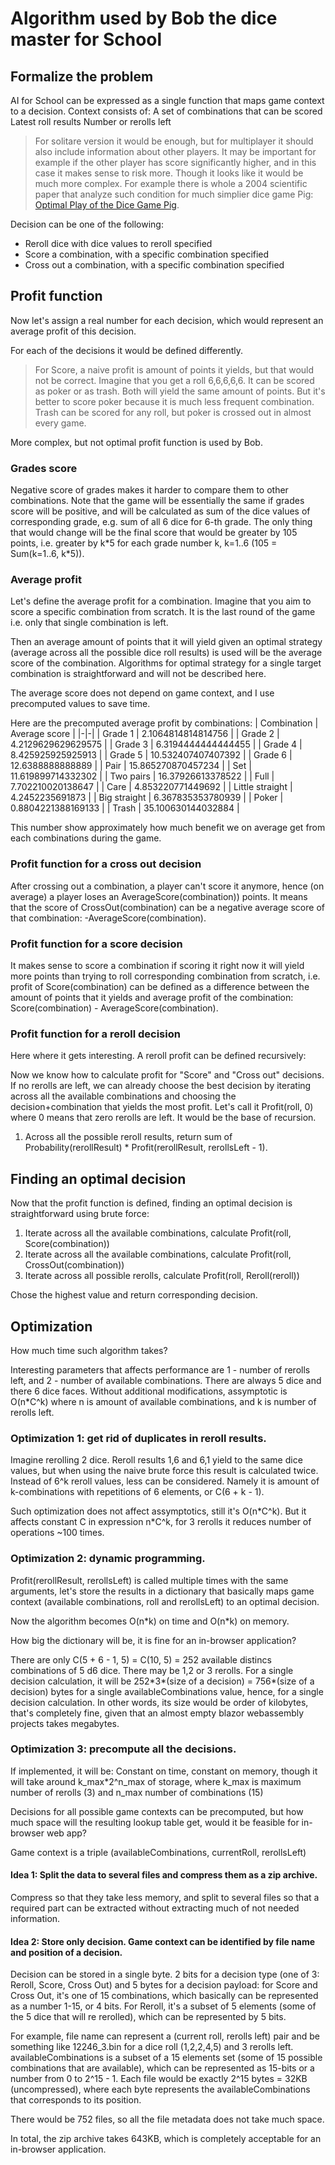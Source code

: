 # Algorithm used by Bob the dice master for School

## Formalize the problem

AI for School can be expressed as a single function that maps game context to a decision. Context consists of:
A set of combinations that can be scored
Latest roll results
Number or rerolls left

> For solitare version it would be enough, but for multiplayer it should also include information about other players. It may be important for example if the other player has score significantly higher, and in this case it makes sense to risk more. Though it looks like it would be much more complex. For example there is whole a 2004 scientific paper that analyze such condition for much simplier dice game Pig: [Optimal Play of the Dice Game Pig](https://cupola.gettysburg.edu/csfac/4/).

Decision can be one of the following:
- Reroll dice with dice values to reroll specified
- Score a combination, with a specific combination specified
- Cross out a combination, with a specific combination specified

## Profit function

Now let's assign a real number for each decision, which would represent an average profit of this decision.

For each of the decisions it would be defined differently.
> For Score, a naive profit is amount of points it yields, but that would not be correct.
> Imagine that you get a roll 6,6,6,6,6. It can be scored as poker or as trash. Both will yield the same amount of points. But it's better to score poker because it is much less frequent combination. Trash can be scored for any roll, but poker is crossed out in almost every game.

More complex, but not optimal profit function is used by Bob.

### Grades score

Negative score of grades makes it harder to compare them to other combinations. Note that the game will be essentially the same if grades score will be positive, and will be calculated as sum of the dice values of corresponding grade, e.g. sum of all 6 dice for 6-th grade. The only thing that would change will be the final score that would be greater by 105 points, i.e. greater by k\*5 for each grade number k, k=1..6 (105 = Sum(k=1..6, k\*5)).

### Average profit

Let's define the average profit for a combination. Imagine that you aim to score a specific combination from scratch. It is the last round of the game i.e. only that single combination is left.

Then an average amount of points that it will yield given an optimal strategy (average across all the possible dice roll results) is used will be the average score of the combination. Algorithms for optimal strategy for a single target combination is straightforward and will not be described here.

The average score does not depend on game context, and I use precomputed values to save time.

Here are the precomputed average profit by combinations:
| Combination | Average score |
|-|-|
| Grade 1 | 2.1064814814814756 |
| Grade 2 | 4.2129629629629575 |
| Grade 3 | 6.3194444444444455 |
| Grade 4 | 8.425925925925913 |
| Grade 5 | 10.532407407407392 |
| Grade 6 | 12.6388888888889 |
| Pair | 15.865270870457234 |
| Set | 11.619899714332302 |
| Two pairs | 16.37926613378522 |
| Full | 7.702210020138647 |
| Care | 4.853220771449692 |
| Little straight | 4.2452235691873 |
| Big straight | 6.367835353780939 |
| Poker | 0.8804221388169133 |
| Trash | 35.100630144032884 |

This number show approximately how much benefit we on average get from each combinations during the game.

### Profit function for a cross out decision

After crossing out a combination, a player can't score it anymore, hence (on average) a player loses an AverageScore(combination)) points. It means that the score of CrossOut(combination) can be a negative average score of that combination: -AverageScore(combination).

### Profit function for a score decision

It makes sense to score a combination if scoring it right now it will yield more points than trying to roll corresponding combination from scratch, i.e. profit of Score(combination) can be defined as a difference between the amount of points that it yields and average profit of the combination: Score(combination) - AverageScore(combination).

### Profit function for a reroll decision

Here where it gets interesting.
A reroll profit can be defined recursively:

Now we know how to calculate profit for "Score" and "Cross out" decisions. If no rerolls are left, we can already choose the best decision by iterating across all the available combinations and choosing the decision+combination that yields the most profit. Let's call it Profit(roll, 0) where 0 means that zero rerolls are left. It would be the base of recursion.

1) Across all the possible reroll results, return sum of Probability(rerollResult) \* Profit(rerollResult, rerollsLeft - 1).

## Finding an optimal decision

Now that the profit function is defined, finding an optimal decision is straightforward using brute force:

1) Iterate across all the available combinations, calculate Profit(roll, Score(combination))
2) Iterate across all the available combinations, calculate Profit(roll, CrossOut(combination))
3) Iterate across all possible rerolls, calculate Profit(roll, Reroll(reroll))

Chose the highest value and return corresponding decision.

## Optimization
How much time such algorithm takes?

Interesting parameters that affects performance are 1 - number of rerolls left, and 2 - number of available combinations. There are always 5 dice and there 6 dice faces.
Without additional modifications, assymptotic is O(n\*C^k) where n is amount of available combinations, and k is number of rerolls left.

### Optimization 1: get rid of duplicates in reroll results.
Imagine rerolling 2 dice. Reroll results 1,6 and 6,1 yield to the same dice values, but when using the naive brute force this result is calculated twice. Instead of 6^k reroll values, less can be considered. Namely it is amount of k-combinations with repetitions of 6 elements, or C(6 + k - 1).

Such optimization does not affect assymptotics, still it's O(n\*C^k). But it affects constant C in expression n\*C^k, for 3 rerolls it reduces number of operations ~100 times.

### Optimization 2: dynamic programming.

Profit(rerollResult, rerollsLeft) is called multiple times with the same arguments, let's store the results in a dictionary that basically maps game context (available combinations, roll and rerollsLeft) to an optimal decision.

Now the algorithm becomes O(n\*k) on time and O(n\*k) on memory.

How big the dictionary will be, it is fine for an in-browser application?

There are only C(5 + 6 - 1, 5) = С(10, 5) = 252 available distincs combinations of 5 d6 dice. There may be 1,2 or 3 rerolls. For a single decision calculation, it will be 252\*3\*(size of a decision) = 756\*(size of a decision) bytes for a single availableCombinations value, hence, for a single decision calculation. In other words, its size would be order of kilobytes, that's completely fine, given that an almost empty blazor webassembly projects takes megabytes.

### Optimization 3: precompute all the decisions.

If implemented, it will be:
Constant on time, constant on memory, though it will take around k_max\*2^n_max of storage, where k_max is maximum number of rerolls (3) and n_max number of combinations (15)

Decisions for all possible game contexts can be precomputed, but how much space will the resulting lookup table get, would it be feasible for in-browser web app?

Game context is a triple (availableCombinations, currentRoll, rerollsLeft)

#### Idea 1: Split the data to several files and compress them as a zip archive.
Compress so that they take less memory, and split to several files so that a required part can be extracted without extracting much of not needed information.

#### Idea 2: Store only decision. Game context can be identified by file name and position of a decision.
Decision can be stored in a single byte. 2 bits for a decision type (one of 3: Reroll, Score, Cross Out) and 5 bytes for a decision payload: for Score and Cross Out, it's one of 15 combinations, which basically can be represented as a number 1-15, or 4 bits. For Reroll, it's a subset of 5 elements (some of the 5 dice that will re rerolled), which can be represented by 5 bits.

For example, file name can represent a (current roll, rerolls left) pair and be something like 12246_3.bin for a dice roll (1,2,2,4,5) and 3 rerolls left. availableCombinations is a subset of a 15 elements set (some of 15 possible combinations that are available), which can be represented as 15-bits or a number from 0 to 2^15 - 1.
Each file would be exactly 2^15 bytes = 32KB (uncompressed), where each byte represents the availableCombinations that corresponds to its position.

There would be 752 files, so all the file metadata does not take much space.

In total, the zip archive takes 643KB, which is completely acceptable for an in-browser application.